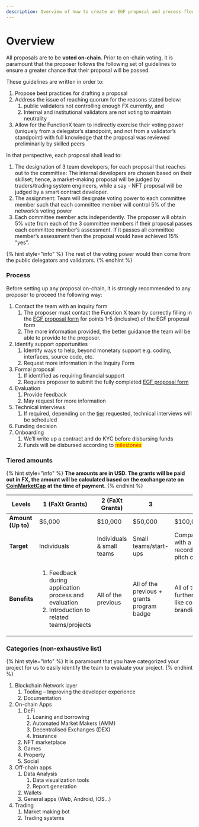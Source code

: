```yaml
---
description: Overview of how to create an EGF proposal and process flow
---
```


# Overview

All proposals are to be **voted on-chain**. Prior to on-chain voting, it is paramount that the proposer follows the following set of guidelines to ensure a greater chance that their proposal will be passed.

These guidelines are written in order to:

1. Propose best practices for drafting a proposal
2. Address the issue of reaching quorum for the reasons stated below:
   1. public validators not controlling enough FX currently, and
   2. Internal and institutional validators are not voting to maintain neutrality
3. Allow for the FunctionX team to indirectly exercise their voting power (uniquely from a delegator’s standpoint, and not from a validator’s standpoint) with full knowledge that the proposal was reviewed preliminarily by skilled peers

In that perspective, each proposal shall lead to:

1. The designation of 3 team developers, for each proposal that reaches out to the committee: The internal developers are chosen based on their skillset; hence, a market-making proposal will be judged by traders/trading system engineers, while a say - NFT proposal will be judged by a smart contract developer.
2. The assignment: Team will designate voting power to each committee member such that each committee member will control 5% of the network’s voting power
3. Each committee member acts independently. The proposer will obtain 5% vote from each of the 3 committee members if their proposal passes each committee member’s assessment. If it passes all committee member’s assessment then the proposal would have achieved 15% “yes”.

{% hint style="info" %}
The rest of the voting power would then come from the public delegators and validators.
{% endhint %}

### Process

Before setting up any proposal on-chain, it is strongly recommended to any proposer to proceed the following way:

1. Contact the team with an inquiry form
   1. The proposer must contact the Function X team by correctly filling in the [EGF proposal form](egf-proposal-form.md) for points 1-5 (inclusive) of the EGF proposal form
   2. The more information provided, the better guidance the team will be able to provide to the proposer.
2. Identify support opportunities
   1. Identify ways to help, beyond monetary support e.g. coding, interfaces, source code, etc.&#x20;
   2. Request more information in the Inquiry Form
3. Formal proposal
   1. If identified as requiring financial support
   2. Requires proposer to submit the fully completed [EGF proposal form](egf-proposal-form.md)
4. Evaluation
   1. Provide feedback
   2. May request for more information
5. Technical interviews
   1. If required, depending on the [tier](overview.md#tiered-amounts) requested, technical interviews will be scheduled
6. Funding decision
7. Onboarding
   1. We’ll write up a contract and do KYC before disbursing funds
   2. Funds will be disbursed according to <mark style="color:red;">milestones</mark>

### Tiered amounts

{% hint style="info" %}
**The amounts are in USD. The grants will be paid out in FX, the amount will be calculated based on the exchange rate on** [**CoinMarketCap**](https://coinmarketcap.com) **at the time of payment.**
{% endhint %}

| **Levels**         | **1 (FaXt Grants)**                                                                                                 | **2 (FaXt Grants)**       | **3**                                      | **4**                                                                                     |
| ------------------ | ------------------------------------------------------------------------------------------------------------------- | ------------------------- | ------------------------------------------ | ----------------------------------------------------------------------------------------- |
| **Amount (Up to)** | $5,000                                                                                                              | $10,000                   | $50,000                                    | $100,000 & Above                                                                          |
| **Target**         | Individuals                                                                                                         | Individuals & small teams | Small teams/start-ups                      | Companies/foundations with a proven track record (would require pitch calls & interviews) |
| **Benefits**       | <ol><li>Feedback during application process and evaluation</li><li>Introduction to related teams/projects</li></ol> | All of the previous       | All of the previous + grants program badge | All of the previous + further collaboration like co-branding/marketing…                   |

### Categories (non-exhaustive list)

{% hint style="info" %}
It is paramount that you have categorized your project for us to easily identify the team to evaluate your project.
{% endhint %}

1. Blockchain Network layer
   1. Tooling – Improving the developer experience
   2. Documentation
2. On-chain Apps
   1. DeFi
      1. Loaning and borrowing
      2. Automated Market Makers (AMM)
      3. Decentralised Exchanges (DEX)
      4. Insurance
   2. NFT marketplace
   3. Games
   4. Property
   5. Social
3. Off-chain apps
   1. Data Analysis
      1. Data visualization tools
      2. Report generation
   2. Wallets
   3. General apps (Web, Android, IOS…)
4. Trading
   1. Market making bot
   2. Trading systems
